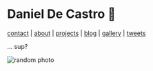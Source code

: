 # Daniel De Castro 👀

[contact](mailto:decastrodanield@gmail.com) | [about](https://www.linkedin.com/in/decastrodanield) | [projects](https://github.com/cryp2knight) | [blog](https://decastrodanield.medium.com/) | [gallery](https://unsplash.com/@danieldc10) | [tweets](https://twitter.com/dddc_10)


... sup?


![random photo](https://source.unsplash.com/user/danieldc10)
